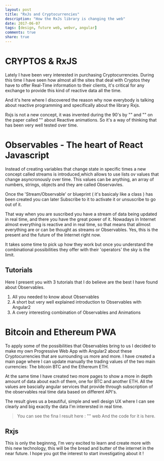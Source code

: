 ```yaml
---
layout: post
title: "RxJs and Cryptocurrencies"
description: "How the RxJs library is changing the web"
date: 2017-06-07
tags: [design, future web, webvr, angular]
comments: true
share: true
---
```


# CRYPTOS & RxJS

Lately I have been very interested in purchasing Cryptocurrencies. During this time I have seen how almost all the sites that deal with Cryptos they have to offer Real-Time information to their clients, it's critical for any exchange to provide this kind of reactive data all the time.

And it's here where I discovered the reason why now everybody is talking about reactive programming and specifically about the library Rxjs. 

Rxjs is not a new concept, it was invented during the 90's by "" and "" on the paper called "" about Reactive animations. So it's a way of thinking that has been very well tested over time.

# Observables - The heart of React Javascript

Instead of creating variables that change state in specific times a new concept called streams is introduced,which allows to use lists ov values that change asyncronously over time. This values can be anything, an array of numbers, strings, objects and they are called Observavles. 

Once the 'Stream/Observable' or blueprint ( it's basicaly like a class ) has been created you can later Subscribe to it to activate it or unsuscribe to go out of it.

That way when you are suscribed you have a stream of data being updated in real time, and there you have the great power of it. Nowadays in Internet almost everything is reactive and in real time, so that means that allmost everything are or can be thought as streams or Observables. Yes, this is the present and the future of the Internet right now.

It takes some time to pick up how they work but once you understand the combinational possibilities they offer with their 'operators' the sky is the limit.

## Tutorials

Here I present you with 3 tutorials that I do believe are the best I have found about Observables.

1. All you needed to know about Observables
2. A short but very well explained introduction to Observables with Angular2
3. A cvery interesting combination of Observables and Animations

# Bitcoin and Ethereum PWA

To apply some of the possibilities that Observables bring to us I decided to make my own Progressive Web App with Angular2 about these
Cryptocurrencies that are surrounding us more and more. I have created a main page where I can update manually the trading values of the two main currencies: The bitcoin BTC and the Ethereum ETH.

At the same time I have created two more pages to show a more in depth amount of data about each of them, one for BTC and another ETH. All the values are bascially angular services that provide through subscription of the observables real time data based on different API's.

The result gives us a beautiful, simple and well design UX where I can see clearly and big exactly the data I'm interersted in real time.

> You can see the fina l result here : "" web
> And the code for it is here.

## Rxjs

This is only the beginnng, I'm very excited to learn and create more with this new technology, this will be the bread and butter of the internet in the near future. I hope you got the interest to start investigating about it !
